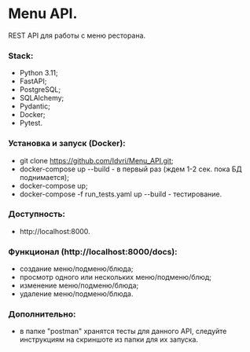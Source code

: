 # Menu API.
REST API для работы с меню ресторана. 


### Stack:
- Python 3.11;
- FastAPI;
- PostgreSQL;
- SQLAlchemy;
- Pydantic;
- Docker;
- Pytest.


### Установка и запуск (Docker):
- git clone https://github.com/Idvri/Menu_API.git;
- docker-compose up --build - в первый раз (ждем 1-2 сек. пока БД поднимается);
- docker-compose up;
- docker-compose -f run_tests.yaml up --build - тестирование.

### Доступность:
- http://localhost:8000.

### Функционал (http://localhost:8000/docs):
- cоздание меню/подменю/блюда;
- просмотр одного или нескольких меню/подменю/блюд;
- изменение меню/подменю/блюда;
- удаление меню/подменю/блюда.

### Дополнительно:
- в папке "postman" хранятся тесты для данного API, следуйте инструкциям на скриншоте из папки для их запуска.